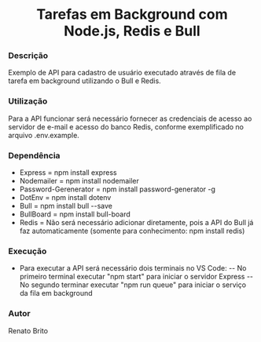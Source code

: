 <h1 align="center">Tarefas em Background com Node.js, Redis e Bull</h1>

### Descrição
Exemplo de API para cadastro de usuário executado através de fila de tarefa em background utilizando o Bull e Redis.


### Utilização
Para a API funcionar será necessário fornecer as credenciais de acesso ao servidor de e-mail e acesso do banco Redis, conforme exemplificado no arquivo .env.example.


### Dependência
- Express = npm install express
- Nodemailer = npm install nodemailer
- Password-Gerenerator = npm install password-generator -g
- DotEnv = npm install dotenv
- Bull = npm install bull --save
- BullBoard  = npm install bull-board
- Redis = Não será necessário adicionar diretamente, pois a API do Bull já faz automaticamente (somente para conhecimento: npm install redis)

### Execução
- Para executar a API será necessário dois terminais no VS Code:
   -- No primeiro terminal executar "npm start" para iniciar o servidor Express
   -- No segundo terminar executar "npm run queue" para iniciar o serviço da fila em background


### Autor
Renato Brito